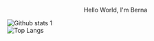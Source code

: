 
<p align="center">Hello World, I'm Berna </p>

<!--- snake
<div align="center">
  <img  src="https://github.com/1999AZZAR/1999AZZAR/blob/main/resources/img/grid-snake.svg"
       alt="snake" /></a>
</div>
-->



![Github stats 1](https://github-readme-stats.vercel.app/api?username=bernaysl&show_icons=true&theme=radical)       
![Top Langs](https://github-readme-stats.vercel.app/api/top-langs/?username=bernaysl&layout=compact&theme=radical)


<!--
**bernaysl/bernaysl** is a ✨ _special_ ✨ repository because its `README.md` (this file) appears on your GitHub profile.

Here are some ideas to get you started:

- 🔭 I’m currently working on 
- 🌱 I’m currently learning ...
- 👯 I’m looking to collaborate on ...
- 🤔 I’m looking for help with ...
- 💬 Ask me about ...
- 📫 How to reach me: ...
- 😄 Pronouns: ...
- ⚡ Fun fact: ...


-->
